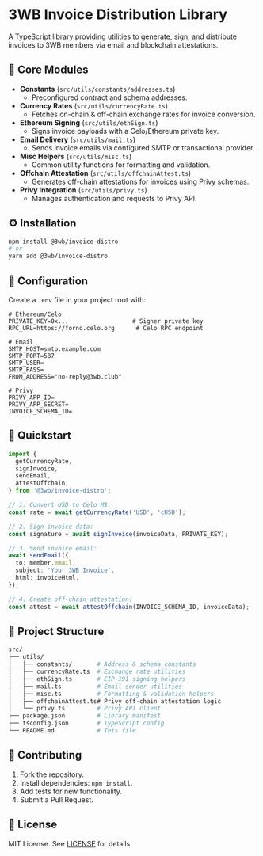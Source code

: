 # 3WB Invoice Distribution Library

A TypeScript library providing utilities to generate, sign, and distribute invoices to 3WB members via email and blockchain attestations.

## 🚀 Core Modules

- **Constants** (`src/utils/constants/addresses.ts`)
  - Preconfigured contract and schema addresses.
- **Currency Rates** (`src/utils/currencyRate.ts`)
  - Fetches on-chain & off-chain exchange rates for invoice conversion.
- **Ethereum Signing** (`src/utils/ethSign.ts`)
  - Signs invoice payloads with a Celo/Ethereum private key.
- **Email Delivery** (`src/utils/mail.ts`)
  - Sends invoice emails via configured SMTP or transactional provider.
- **Misc Helpers** (`src/utils/misc.ts`)
  - Common utility functions for formatting and validation.
- **Offchain Attestation** (`src/utils/offchainAttest.ts`)
  - Generates off-chain attestations for invoices using Privy schemas.
- **Privy Integration** (`src/utils/privy.ts`)
  - Manages authentication and requests to Privy API.

## ⚙️ Installation

```bash
npm install @3wb/invoice-distro
# or
yarn add @3wb/invoice-distro
```

## 🔧 Configuration

Create a `.env` file in your project root with:

```env
# Ethereum/Celo
PRIVATE_KEY=0x...                  # Signer private key
RPC_URL=https://forno.celo.org      # Celo RPC endpoint

# Email
SMTP_HOST=smtp.example.com
SMTP_PORT=587
SMTP_USER=
SMTP_PASS=
FROM_ADDRESS="no-reply@3wb.club"

# Privy
PRIVY_APP_ID=
PRIVY_APP_SECRET=
INVOICE_SCHEMA_ID=
```

## 📘 Quickstart

```ts
import {
  getCurrencyRate,
  signInvoice,
  sendEmail,
  attestOffchain,
} from '@3wb/invoice-distro';

// 1. Convert USD to Celo M$:
const rate = await getCurrencyRate('USD', 'cUSD');

// 2. Sign invoice data:
const signature = await signInvoice(invoiceData, PRIVATE_KEY);

// 3. Send invoice email:
await sendEmail({
  to: member.email,
  subject: 'Your 3WB Invoice',
  html: invoiceHtml,
});

// 4. Create off-chain attestation:
const attest = await attestOffchain(INVOICE_SCHEMA_ID, invoiceData);
```

## 📁 Project Structure

```bash
src/
├── utils/
│   ├── constants/       # Address & schema constants
│   ├── currencyRate.ts  # Exchange rate utilities
│   ├── ethSign.ts       # EIP-191 signing helpers
│   ├── mail.ts          # Email sender utilities
│   ├── misc.ts          # Formatting & validation helpers
│   ├── offchainAttest.ts# Privy off-chain attestation logic
│   └── privy.ts         # Privy API client
├── package.json         # Library manifest
├── tsconfig.json        # TypeScript config
└── README.md            # This file
```

## 🤝 Contributing

1. Fork the repository.
2. Install dependencies: `npm install`.
3. Add tests for new functionality.
4. Submit a Pull Request.

## 📄 License

MIT License. See [LICENSE](LICENSE) for details.
```

